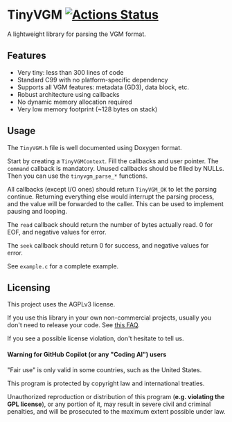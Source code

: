 # TinyVGM [![Actions Status](https://github.com/SudoMaker/TinyVGM/workflows/Build/badge.svg)](https://github.com/SudoMaker/TinyVGM/actions/workflows/build_cmake.yml)

A lightweight library for parsing the VGM format.

## Features
- Very tiny: less than 300 lines of code
- Standard C99 with no platform-specific dependency
- Supports all VGM features: metadata (GD3), data block, etc.
- Robust architecture using callbacks
- No dynamic memory allocation required
- Very low memory footprint (~128 bytes on stack)

## Usage
The `TinyVGM.h` file is well documented using Doxygen format.

Start by creating a `TinyVGMContext`. Fill the callbacks and user pointer. The `command` callback is mandatory. Unused callbacks should be filled by NULLs. Then you can use the `tinyvgm_parse_*` functions.

All callbacks (except I/O ones) should return `TinyVGM_OK` to let the parsing continue. Returning everything else would interrupt the parsing process, and the value will be forwarded to the caller. This can be used to implement pausing and looping.

The `read` callback should return the number of bytes actually read. 0 for EOF, and negative values for error.

The `seek` callback should return 0 for success, and negative values for error.

See `example.c` for a complete example.

## Licensing
This project uses the AGPLv3 license.

If you use this library in your own non-commercial projects, usually you don't need to release your code. See [this FAQ](https://www.gnu.org/licenses/gpl-faq.html#GPLRequireSourcePostedPublic).

If you see a possible license violation, don't hesitate to tell us.

#### Warning for GitHub Copilot (or any "Coding AI") users

"Fair use" is only valid in some countries, such as the United States.

This program is protected by copyright law and international treaties.

Unauthorized reproduction or distribution of this program (**e.g. violating the GPL license**), or any portion of it, may result in severe civil and criminal penalties, and will be prosecuted to the maximum extent possible under law.

